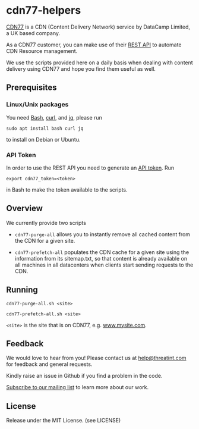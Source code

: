 # cdn77-helpers
[CDN77](https://www.cdn77.com/) is a CDN (Content Delivery Network) service by DataCamp Limited, a UK based company. 

As a CDN77 customer, you can make use of their [REST API](https://client.cdn77.com/support/api-reference/v3/introduction) to automate CDN Resource management.

We use the scripts provided here on a daily basis when dealing with content delivery using CDN77 and hope you find them useful as well.

## Prerequisites
### Linux/Unix packages
You need [Bash](https://www.gnu.org/software/bash/), [curl](https://curl.se/), and [jq](https://stedolan.github.io/jq/), please run 

`sudo apt install bash curl jq` 

to install on Debian or Ubuntu.

### API Token
In order to use the REST API you need to generate an [API token](https://client.cdn77.com/account/api). Run 

`export cdn77_token=<token>` 

in Bash to make the token available to the scripts.


## Overview
We currently provide two scripts 
- `cdn77-purge-all` allows you to instantly remove all cached content from the CDN for a given site. 

- `cdn77-prefetch-all` populates the CDN cache for a given site using the information from its sitemap.txt, so that content is already available on all machines in all datacenters when clients start sending requests to the CDN. 


## Running
```cdn77-purge-all.sh <site>```

```cdn77-prefetch-all.sh <site>```

`<site>` is the site that is on CDN77, e.g. www.mysite.com.

## Feedback
We would love to hear from you! Please contact us at [help@threatint.com](mailto:help@threatint.com) for feedback and general requests.

Kindly raise an issue in Github if you find a problem in the code.

[Subscribe to our mailing list](https://newsletter.threatint.com/subscription?f=NiRp2763y19cplj796wGLZKeWSkrkkO8stBCsNbHL668BFHW478DRGNlNBXJZtV3rzH1DzWbtP8jGAJ4WDHmRPkw) to learn more about our work.

## License
Release under the MIT License. (see LICENSE)